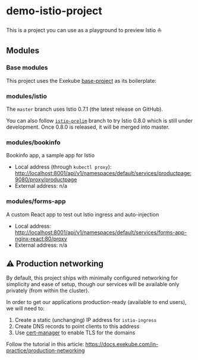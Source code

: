 # demo-istio-project

This is a project you can use as a playground to preview Istio ⛵️

## Modules

### Base modules

This project uses the Exekube [base-project](https://github.com/exekube/base-project) as its boilerplate:

### modules/istio

The `master` branch uses Istio 0.7.1 (the latest release on GitHub).

You can also follow [`istio-prelim`](https://github.com/exekube/demo-istio-project/tree/istio-prelim) branch to try Istio 0.8.0 which is still under development. Once 0.8.0 is released, it will be merged into master.

### modules/bookinfo

Bookinfo app, a sample app for Istio

- Local address (through `kubectl proxy`): <http://localhost:8001/api/v1/namespaces/default/services/productpage:9080/proxy/productpage>
- External address: n/a

### modules/forms-app

A custom React app to test out Istio ingress and auto-injection

- Local address: <http://localhost:8001/api/v1/namespaces/default/services/forms-app-nginx-react:80/proxy>
- External address: n/a

## ⚠️ Production networking

By default, this project ships with minimally configured networking for simplicity and ease of setup, though our services will be available only privately (from within the cluster).

In order to get our applications production-ready (available to end users), we will need to:

1. Create a static (unchanging) IP address for `istio-ingress`
2. Create DNS records to point clients to this address
3. Use [cert-manager](https://github.com/jetstack/cert-manager) to enable TLS for the domains

Follow the tutorial in this article: <https://docs.exekube.com/in-practice/production-networking>
